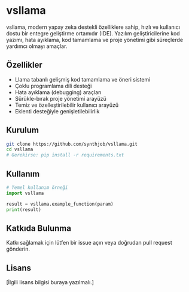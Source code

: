 # vsllama

vsllama, modern yapay zeka destekli özelliklere sahip, hızlı ve kullanıcı dostu bir entegre geliştirme ortamıdır (IDE). Yazılım geliştiricilerine kod yazımı, hata ayıklama, kod tamamlama ve proje yönetimi gibi süreçlerde yardımcı olmayı amaçlar.

## Özellikler

- Llama tabanlı gelişmiş kod tamamlama ve öneri sistemi
- Çoklu programlama dili desteği
- Hata ayıklama (debugging) araçları
- Sürükle-bırak proje yönetimi arayüzü
- Temiz ve özelleştirilebilir kullanıcı arayüzü
- Eklenti desteğiyle genişletilebilirlik

## Kurulum

```bash
git clone https://github.com/synthjob/vsllama.git
cd vsllama
# Gerekirse: pip install -r requirements.txt
```

## Kullanım

```python
# Temel kullanım örneği
import vsllama

result = vsllama.example_function(param)
print(result)
```

## Katkıda Bulunma

Katkı sağlamak için lütfen bir issue açın veya doğrudan pull request gönderin.

## Lisans

[İlgili lisans bilgisi buraya yazılmalı.]
